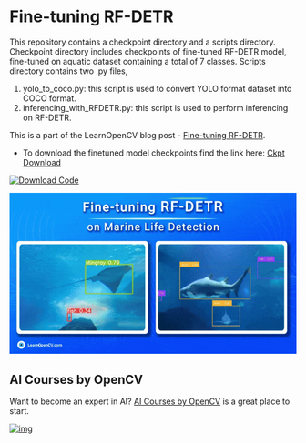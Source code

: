 # Fine-tuning RF-DETR  

This repository contains a checkpoint directory and a scripts directory. Checkpoint directory includes checkpoints of fine-tuned RF-DETR model, fine-tuned on aquatic dataset containing a total of 7 classes. Scripts directory contains two .py files, 

1. yolo_to_coco.py: this script is used to convert YOLO format dataset into COCO format.
2. inferencing_with_RFDETR.py: this script is used to perform inferencing on RF-DETR.

This is a part of the LearnOpenCV blog post - [Fine-tuning RF-DETR](https://learnopencv.com/rf-detr-object-detection/).

- To download the finetuned model checkpoints find the link here: [Ckpt Download](https://www.dropbox.com/scl/fo/dcap29qjjri85c9yghi0r/AH7-Rcdwhy92MzoR9rJtqss?rlkey=tqpe7z0qvx4ngg4gzvr67dt1w&st=qwclgbmd&dl=1)
  

[<img src="https://learnopencv.com/wp-content/uploads/2022/07/download-button-e1657285155454.png" alt="Download Code" width="200">](https://www.dropbox.com/scl/fi/3hm9p841m01fvmjj826l6/scripts.zip?rlkey=q10vkt9jgze6mlbs0asr0tsct&st=p9ktx0ug&dl=1)

![](./featured_image.gif)

## AI Courses by OpenCV

Want to become an expert in AI? [AI Courses by OpenCV](https://opencv.org/courses/) is a great place to start.

[![img](https://learnopencv.com/wp-content/uploads/2023/01/AI-Courses-By-OpenCV-Github.png)](https://opencv.org/courses/)